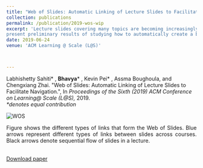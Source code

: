 ```yaml
---
title: "Web of Slides: Automatic Linking of Lecture Slides to Facilitate Navigation"
collection: publications
permalink: /publication/2019-wos-wip
excerpt: 'Lecture slides covering many topics are becoming increasingly available online, but they are scattered, making it a challenge for anyone to instantly access all slides relevant to a learning context. To address this challenge, we propose to create links between those scattered slides to form a Web of Slides (WOS). Using the sequential nature of slides, we
present preliminary results of studying how to automatically create a basic link based on similarity of slides as an initial step toward the vision of WOS. We also explore interesting future research directions using different link types and the unique features of slides.'
date: 2019-06-24
venue: 'ACM Learning @ Scale (L@S)'



---
```

Labhishetty Sahiti\* , <b>Bhavya</b>\* , Kevin Pei\* , Assma Boughoula, and Chengxiang Zhai. "Web of Slides: Automatic Linking of Lecture Slides to Facilitate Navigation.", In <i>Proceedings of the Sixth (2019) ACM Conference on Learning@ Scale (L@S), </i> 2019. <br>
<i>*denotes equal contribution<br></i>

![WOS](http://bhaavya.github.io/images/wos_wip.png) <!-- .element height="1%" width="1%" -->

<div style="text-align: justify"> Figure shows the different types of links that form the Web of Slides. Blue arrows represent different types of links between slides across courses. Black arrows denote sequential flow of slides in a lecture.<br><br>
</div>

[Download paper<br><br>](http://bhaavya.github.io/files/wos_wip.pdf)


